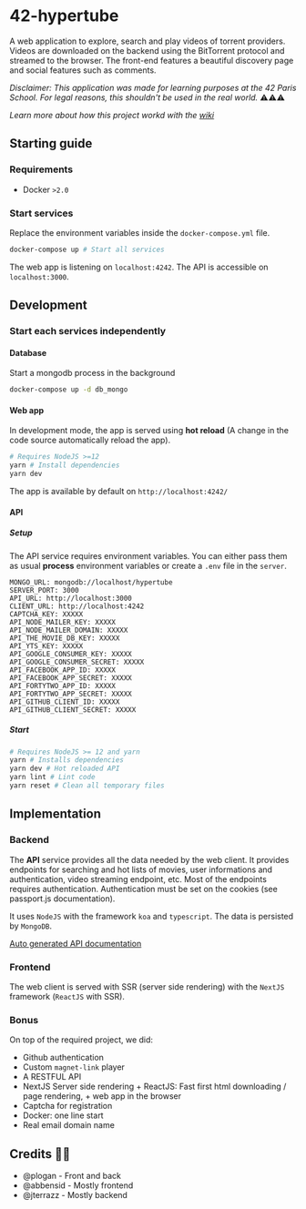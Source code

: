 # 42-hypertube

A web application to explore, search and play videos of torrent providers. Videos are downloaded on the backend using the BitTorrent protocol and streamed to the browser. The front-end features a beautiful discovery page and social features such as comments.

*Disclaimer: This application was made for learning purposes at the 42 Paris School. For legal reasons, this shouldn't be used in the real world.* ⚠️⚠️⚠️

*Learn more about how this project workd with the [wiki](https://github.com/jterrazz/42-hypertube/wiki)*

## Starting guide

### Requirements

- Docker `>2.0`

### Start services

Replace the environment variables inside the `docker-compose.yml` file.

```bash
docker-compose up # Start all services
```

The web app is listening on `localhost:4242`. The API is accessible on `localhost:3000`.

## Development

### Start each services independently

#### Database
Start a mongodb process in the background
```bash
docker-compose up -d db_mongo
```

#### Web app
In development mode, the app is served using **hot reload** (A change in the code source automatically reload the app).

```bash
# Requires NodeJS >=12
yarn # Install dependencies
yarn dev
```
The app is available by default on `http://localhost:4242/`

#### API
##### Setup
The API service requires environment variables. You can either pass them as usual **process** environment variables or create a `.env` file in the `server`.

```dotnet
MONGO_URL: mongodb://localhost/hypertube
SERVER_PORT: 3000
API_URL: http://localhost:3000
CLIENT_URL: http://localhost:4242
CAPTCHA_KEY: XXXXX
API_NODE_MAILER_KEY: XXXXX
API_NODE_MAILER_DOMAIN: XXXXX
API_THE_MOVIE_DB_KEY: XXXXX
API_YTS_KEY: XXXXX
API_GOOGLE_CONSUMER_KEY: XXXXX
API_GOOGLE_CONSUMER_SECRET: XXXXX
API_FACEBOOK_APP_ID: XXXXX
API_FACEBOOK_APP_SECRET: XXXXX
API_FORTYTWO_APP_ID: XXXXX
API_FORTYTWO_APP_SECRET: XXXXX
API_GITHUB_CLIENT_ID: XXXXX
API_GITHUB_CLIENT_SECRET: XXXXX
```

##### Start

```bash
# Requires NodeJS >= 12 and yarn
yarn # Installs dependencies
yarn dev # Hot reloaded API
yarn lint # Lint code
yarn reset # Clean all temporary files
```

## Implementation

### Backend

The **API** service provides all the data needed by the web client. It provides endpoints for searching and hot lists of movies, user informations and authentication, video streaming endpoint, etc. Most of the endpoints requires authentication. Authentication must be set on the cookies (see passport.js documentation).

It uses `NodeJS` with the framework `koa` and `typescript`. The data is persisted by `MongoDB`.

[Auto generated API documentation](https://documenter.getpostman.com/view/9049212/SVtVV8SF?version=latest#intro)

### Frontend

The web client is served with SSR (server side rendering) with the `NextJS` framework (`ReactJS` with SSR).

### Bonus
On top of the required project, we did:
- Github authentication
- Custom `magnet-link` player
- A RESTFUL API
- NextJS Server side rendering + ReactJS: Fast first html downloading / page rendering, + web app in the browser
- Captcha for registration
- Docker: one line start
- Real email domain name

## Credits 👩‍💻

- @plogan - Front and back
- @abbensid - Mostly frontend
- @jterrazz - Mostly backend 
